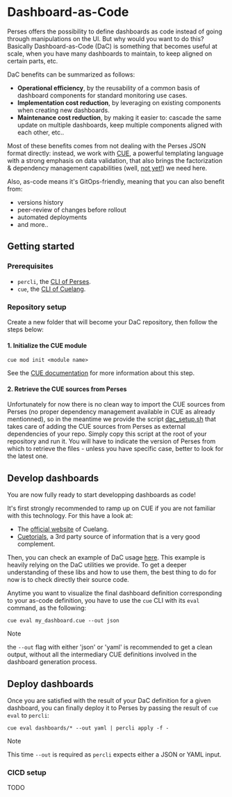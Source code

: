 # Dashboard-as-Code

Perses offers the possibility to define dashboards as code instead of going through manipulations on the UI.
But why would you want to do this? Basically Dashboard-as-Code (DaC) is something that becomes useful
at scale, when you have many dashboards to maintain, to keep aligned on certain parts, etc.

DaC benefits can be summarized as follows:
- **Operational efficiency**, by the reusability of a common basis of dashboard components for standard monitoring use cases.
- **Implementation cost reduction**, by leveraging on existing components when creating new dashboards.
- **Maintenance cost reduction**, by making it easier to: cascade the same update on multiple dashboards, keep multiple components aligned with each other, etc..

Most of these benefits comes from not dealing with the Perses JSON format directly: instead, we work with [CUE](https://cuelang.org/), a powerful templating language with a strong emphasis on data validation, that also brings the factorization & dependency management capabilities (well, [not yet!](https://github.com/cue-lang/cue/discussions/2330)) we need here.

Also, as-code means it's GitOps-friendly, meaning that you can also benefit from:
- versions history
- peer-review of changes before rollout
- automated deployments
- and more..

## Getting started

### Prerequisites

- `percli`, the [CLI of Perses](../tooling/cli.md).
- `cue`, the [CLI of Cuelang](https://cuelang.org/).

### Repository setup

Create a new folder that will become your DaC repository, then follow the steps below:

#### 1. Initialize the CUE module

```
cue mod init <module name>
```
See the [CUE documentation](https://cuelang.org/docs/concepts/packages/) for more information about this step.

#### 2. Retrieve the CUE sources from Perses

Unfortunately for now there is no clean way to import the CUE sources from Perses (no proper dependency management available in CUE as already mentionned), so in the meantime we provide the script [dac_setup.sh](../../scripts/dac_setup.sh) that takes care of adding the CUE sources from Perses as external dependencies of your repo. Simply copy this script at the root of your repository and run it. You will have to indicate the version of Perses from which to retrieve the files - unless you have specific case, better to look for the latest one.

## Develop dashboards

You are now fully ready to start developping dashboards as code!

It's first strongly recommended to ramp up on CUE if you are not familiar with this technology. For this have a look at:
- The [official website](https://cuelang.org/) of Cuelang.
- [Cuetorials](https://cuetorials.com/), a 3rd party source of information that is a very good complement.

Then, you can check an example of DaC usage [here](../../internal/test/dac/input.cue). This example is heavily relying on the DaC utilities we provide. To get a deeper understanding of these libs and how to use them, the best thing to do for now is to check directly their source code.

Anytime you want to visualize the final dashboard definition corresponding to your as-code definition, you have to use the `cue` CLI with its `eval` command, as the following:

```
cue eval my_dashboard.cue --out json
```

> [!NOTE]
> the `--out` flag with either 'json' or 'yaml' is recommended to get a clean output, without all the intermediary CUE definitions involved in the dashboard generation process.

## Deploy dashboards

Once you are satisfied with the result of your DaC definition for a given dashboard, you can finally deploy it to Perses by passing the result of `cue eval` to `percli`:
```
cue eval dashboards/* --out yaml | percli apply -f -
```
> [!NOTE]
> This time `--out` is required as `percli` expects either a JSON or YAML input.

### CICD setup

TODO